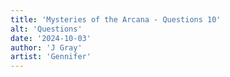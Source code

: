 ```yaml
---
title: 'Mysteries of the Arcana - Questions 10'
alt: 'Questions'
date: '2024-10-03'
author: 'J Gray'
artist: 'Gennifer'
---
```

